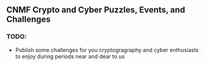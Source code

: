 ## CNMF Crypto and Cyber Puzzles, Events, and Challenges

### TODO: 
* Publish some challenges for you cryptogragraphy and cyber enthusiasts to enjoy during periods near and dear to us
